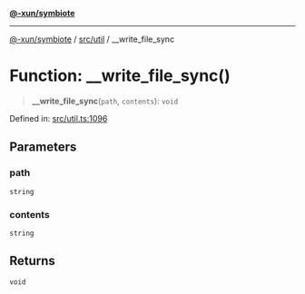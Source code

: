 [**@-xun/symbiote**](../../../README.md)

***

[@-xun/symbiote](../../../README.md) / [src/util](../README.md) / \_\_write\_file\_sync

# Function: \_\_write\_file\_sync()

> **\_\_write\_file\_sync**(`path`, `contents`): `void`

Defined in: [src/util.ts:1096](https://github.com/Xunnamius/symbiote/blob/150bd8f520450f76cdfe81296a884f439e925685/src/util.ts#L1096)

## Parameters

### path

`string`

### contents

`string`

## Returns

`void`
